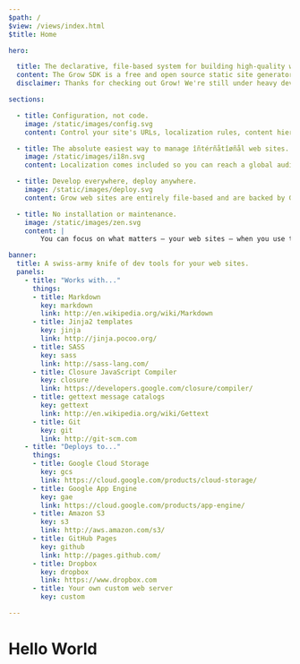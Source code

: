 ```yaml
---
$path: /
$view: /views/index.html
$title: Home

hero:

  title: The declarative, file-based system for building high-quality web sites.
  content: The Grow SDK is a free and open source static site generator for modern, rapid, collaborative web site management and production. With Grow, everyone (from individual developers to large creative agencies) can save time on architecture and maintenance, and make time for awesome and creative front end web development.
  disclaimer: Thanks for checking out Grow! We're still under heavy development, including the documentation. We may make backwards incompatible changes.

sections:

  - title: Configuration, not code.
    image: /static/images/config.svg
    content: Control your site's URLs, localization rules, content hierarchy, structure and behavior all with configuration, not with code. You won't have to program your site's serving logic again and again, so your site-building process stays rapid and nimble. Modifications to to your architecture are always just a config change away.

  - title: The absolute easiest way to manage îñtérñåtîøñål web sites.
    image: /static/images/i18n.svg
    content: Localization comes included so you can reach a global audience. You can configure localized URL formats, easily specify what content is translated and what isn't, localize your content and its fields, and integrate with translation providers to translate your projects.

  - title: Develop everywhere, deploy anywhere.
    image: /static/images/deploy.svg
    content: Grow web sites are entirely file-based and are backed by Git, with no databases for you to maintain. Development can happen on your local machine or in the cloud. Grow can build and deploy to a variety of destinations – or it can export static files for you to integrate with your custom web server.

  - title: No installation or maintenance.
    image: /static/images/zen.svg
    content: |
        You can focus on what matters – your web sites – when you use the Grow SDK. Your projects are stored and managed entirely separate from the SDK, so you'll never have to maintain a deployed installation or deal with upgrades. Grow tests and verifies your sites every time you deploy them, and warns you when it discovers issues in your code related to web security.

banner:
  title: A swiss-army knife of dev tools for your web sites.
  panels:
    - title: "Works with..."
      things:
      - title: Markdown
        key: markdown
        link: http://en.wikipedia.org/wiki/Markdown
      - title: Jinja2 templates
        key: jinja
        link: http://jinja.pocoo.org/
      - title: SASS
        key: sass
        link: http://sass-lang.com/
      - title: Closure JavaScript Compiler
        key: closure
        link: https://developers.google.com/closure/compiler/
      - title: gettext message catalogs
        key: gettext
        link: http://en.wikipedia.org/wiki/Gettext
      - title: Git
        key: git
        link: http://git-scm.com
    - title: "Deploys to..."
      things:
      - title: Google Cloud Storage
        key: gcs
        link: https://cloud.google.com/products/cloud-storage/
      - title: Google App Engine
        key: gae
        link: https://cloud.google.com/products/app-engine/
      - title: Amazon S3
        key: s3
        link: http://aws.amazon.com/s3/
      - title: GitHub Pages
        key: github
        link: http://pages.github.com/
      - title: Dropbox
        key: dropbox
        link: https://www.dropbox.com
      - title: Your own custom web server
        key: custom

---
```

# Hello World
